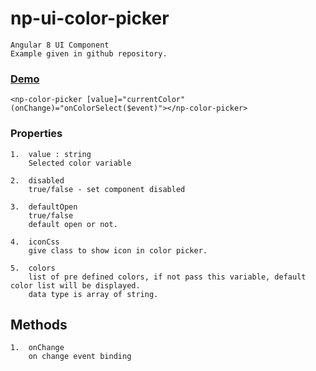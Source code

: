 # np-ui-color-picker

````
Angular 8 UI Component
Example given in github repository.
````

### [Demo](https://stackblitz.com/edit/np-ui-color-picker)

````
<np-color-picker [value]="currentColor" (onChange)="onColorSelect($event)"></np-color-picker>
````

### Properties
````
1.  value : string
    Selected color variable

2.  disabled
    true/false - set component disabled

3.  defaultOpen
    true/false
    default open or not. 

4.  iconCss
    give class to show icon in color picker.   

5.  colors
    list of pre defined colors, if not pass this variable, default color list will be displayed.
    data type is array of string. 
````

## Methods
````
1.  onChange
    on change event binding
````